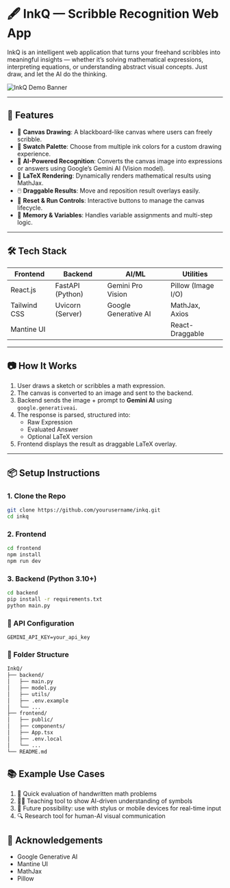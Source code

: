 # 🖋️ InkQ — Scribble Recognition Web App

InkQ is an intelligent web application that turns your freehand scribbles into meaningful insights — whether it’s solving mathematical expressions, interpreting equations, or understanding abstract visual concepts. Just draw, and let the AI do the thinking.

![InkQ Demo Banner](banner_placeholder.png) <!-- Replace with actual banner image -->

---

## 🚀 Features

- 🎨 **Canvas Drawing**: A blackboard-like canvas where users can freely scribble.
- 🌈 **Swatch Palette**: Choose from multiple ink colors for a custom drawing experience.
- 🧠 **AI-Powered Recognition**: Converts the canvas image into expressions or answers using Google’s Gemini AI (Vision model).
- 📐 **LaTeX Rendering**: Dynamically renders mathematical results using MathJax.
- 🖱️ **Draggable Results**: Move and reposition result overlays easily.
- 🔁 **Reset & Run Controls**: Interactive buttons to manage the canvas lifecycle.
- 🧠 **Memory & Variables**: Handles variable assignments and multi-step logic.

---

## 🛠️ Tech Stack

| Frontend       | Backend           | AI/ML               | Utilities           |
|----------------|-------------------|---------------------|---------------------|
| React.js       | FastAPI (Python)  | Gemini Pro Vision   | Pillow (Image I/O)  |
| Tailwind CSS   | Uvicorn (Server)  | Google Generative AI| MathJax, Axios      |
| Mantine UI     |                   |                     | React-Draggable     |

---

## 📷 How It Works

1. User draws a sketch or scribbles a math expression.
2. The canvas is converted to an image and sent to the backend.
3. Backend sends the image + prompt to **Gemini AI** using `google.generativeai`.
4. The response is parsed, structured into:
   - Raw Expression
   - Evaluated Answer
   - Optional LaTeX version
5. Frontend displays the result as draggable LaTeX overlay.

---

## 📦 Setup Instructions

### 1. Clone the Repo

```bash
git clone https://github.com/yourusername/inkq.git
cd inkq
```

### 2. Frontend

```bash
cd frontend
npm install
npm run dev
```

### 3. Backend (Python 3.10+)

```bash
cd backend
pip install -r requirements.txt
python main.py
```

### 🔐 API Configuration
```.env
GEMINI_API_KEY=your_api_key
```

### 📌 Folder Structure

```bash
InkQ/
├── backend/
│   ├── main.py
│   ├── model.py
│   ├── utils/
│   ├── .env.example
│   └── ...
├── frontend/
│   ├── public/
│   ├── components/
│   ├── App.tsx
│   ├── .env.local
│   └── ...
└── README.md
```

## 📚 Example Use Cases

1. 🧮 Quick evaluation of handwritten math problems
2. 🧑‍🏫 Teaching tool to show AI-driven understanding of symbols
3. 📲 Future possibility: use with stylus or mobile devices for real-time input
4. 🔍 Research tool for human-AI visual communication

## 🙌 Acknowledgements
- Google Generative AI
- Mantine UI
- MathJax
- Pillow